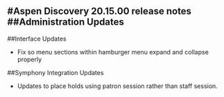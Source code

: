 #Aspen Discovery 20.15.00 release notes
##Administration Updates
- 

##Interface Updates
- Fix so menu sections within hamburger menu expand and collapse properly

##Symphony Integration Updates
- Updates to place holds using patron session rather than staff session. 
